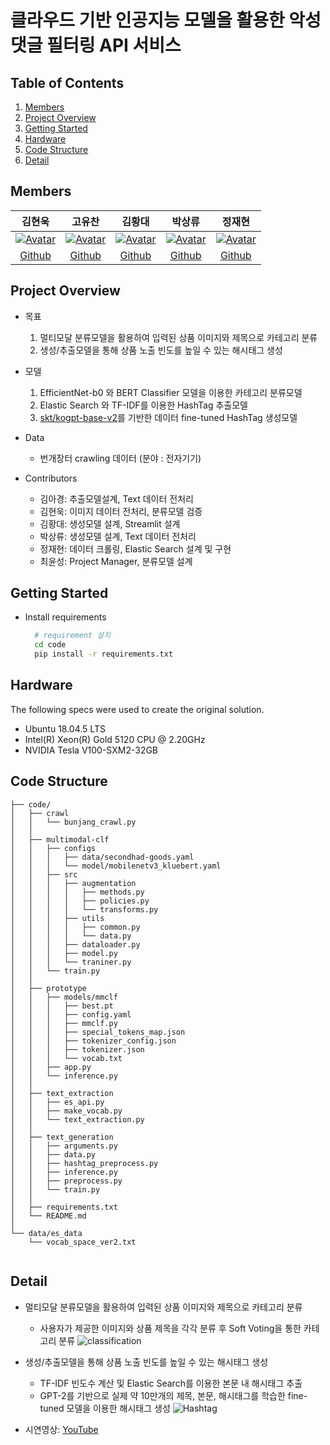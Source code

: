 # 클라우드 기반 인공지능 모델을 활용한 악성 댓글 필터링 API 서비스

## Table of Contents
  1. [Members](#Members)
  2. [Project Overview](#Project-Overview)
  3. [Getting Started](#Getting-Started)
  4. [Hardware](#Hardware)
  5. [Code Structure](#Code-Structure)
  6. [Detail](#Detail)

## Members

|                            김현욱                            |                            고유찬                            |                            김황대                            |                            박상류                            |                            정재현                            |
| :----------------------------------------------------------: | :----------------------------------------------------------: | :----------------------------------------------------------: | :----------------------------------------------------------: | :----------------------------------------------------------: |
| [![Avatar](https://avatars.githubusercontent.com/u/70522267?v=4)](https://github.com/EP000) | [![Avatar](https://avatars.githubusercontent.com/u/31470457?v=4)](https://github.com/powerwook) | [![Avatar](https://avatars.githubusercontent.com/u/59689327?v=4)](https://github.com/kimhwangdae) | [![Avatar](https://avatars.githubusercontent.com/u/60460317?v=4)](https://github.com/psrpsj) | [![Avatar](https://avatars.githubusercontent.com/u/13325436?v=4)](https://github.com/JHyunJung) | [![Avatar](https://avatars.githubusercontent.com/u/80210706?v=4)](https://github.com/choi-yunsung) |
| [Github](https://github.com/EP000) | [Github](https://github.com/powerwook) | [Github](https://github.com/kimhwangdae) | [Github](https://github.com/psrpsj) | [Github](https://github.com/JHyunJung) |


## Project Overview
  * 목표
    1. 멀티모달 분류모델을 활용하여 입력된 상품 이미지와 제목으로 카테고리 분류
    2. 생성/추출모델을 통해 상품 노출 빈도를 높일 수 있는 해시태그 생성
  * 모델
    1. EfficientNet-b0 와 BERT Classifier 모델을 이용한 카테고리 분류모델
    2. Elastic Search 와 TF-IDF를 이용한 HashTag 추출모델
    3. [skt/kogpt-base-v2](https://github.com/SKT-AI/KoGPT2)를 기반한 데이터 fine-tuned HashTag 생성모델
  * Data
    * 번개장터 crawling 데이터 (분야 : 전자기기)

  * Contributors
    * 김아경: 추출모델설계, Text 데이터 전처리
    * 김현욱: 이미지 데이터 전처리, 분류모델 검증
    * 김황대: 생성모델 설계, Streamlit 설계
    * 박상류: 생성모델 설계, Text 데이터 전처리
    * 정재현: 데이터 크롤링, Elastic Search 설계 및 구현
    * 최윤성: Project Manager, 분류모델 설계

## Getting Started
  * Install requirements
    ``` bash
      # requirement 설치
      cd code
      pip install -r requirements.txt 
    ```
## Hardware
The following specs were used to create the original solution.
- Ubuntu 18.04.5 LTS
- Intel(R) Xeon(R) Gold 5120 CPU @ 2.20GHz
- NVIDIA Tesla V100-SXM2-32GB

## Code Structure
```text
├── code/                   
│   ├── crawl
│   │   └── bunjang_crawl.py
│   │
│   ├── multimodal-clf
│   │   ├── configs
│   │   │   ├── data/secondhad-goods.yaml
│   │   │   └── model/mobilenetv3_kluebert.yaml
│   │   ├── src
│   │   │   ├── augmentation
│   │   │   │   ├── methods.py
│   │   │   │   ├── policies.py
│   │   │   │   └── transforms.py
│   │   │   ├── utils
│   │   │   │   ├── common.py
│   │   │   │   └── data.py
│   │   │   ├── dataloader.py
│   │   │   ├── model.py
│   │   │   └── traniner.py
│   │   └── train.py
│   │   
│   ├── prototype
│   │   ├── models/mmclf
│   │   │   ├── best.pt
│   │   │   ├── config.yaml
│   │   │   ├── mmclf.py
│   │   │   ├── special_tokens_map.json
│   │   │   ├── tokenizer_config.json
│   │   │   ├── tokenizer.json
│   │   │   └── vocab.txt
│   │   ├── app.py
│   │   └── inference.py
│   │   
│   ├── text_extraction
│   │   ├── es_api.py
│   │   ├── make_vocab.py
│   │   └── text_extraction.py
│   │
│   ├── text_generation
│   │   ├── arguments.py
│   │   ├── data.py
│   │   ├── hashtag_preprocess.py
│   │   ├── inference.py
│   │   ├── preprocess.py
│   │   └── train.py                  
│   │
│   ├── requirements.txt
│   └── README.md
│
└── data/es_data                     
    └── vocab_space_ver2.txt                        
    
```
## Detail
  * 멀티모달 분류모델을 활용하여 입력된 상품 이미지와 제목으로 카테고리 분류
    * 사용자가 제공한 이미지와 상품 제목을 각각 분류 후 Soft Voting을 통한 카테고리 분류
    ![classification](https://user-images.githubusercontent.com/60460317/146878954-899af65a-cf84-4a80-a4d8-66919c3cd4d6.png)
    
  * 생성/추출모델을 통해 상품 노출 빈도를 높일 수 있는 해시태그 생성
    * TF-IDF 빈도수 계산 및 Elastic Search를 이용한 본문 내 해시태그 추출
    * GPT-2를 기반으로 실제 약 10만개의 제목, 본문, 해시태그를 학습한 fine-tuned 모델을 이용한 해시태그 생성
    ![Hashtag](https://user-images.githubusercontent.com/60460317/146884272-25620910-08e0-4d08-bdb4-1b41c64a6cf3.png)
  
  * 시연영상: [YouTube](https://www.youtube.com/watch?v=bVwvSa7A3RA)
